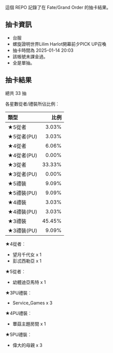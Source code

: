 這個 REPO 記錄了在 Fate/Grand Order 的抽卡結果。

抽卡資訊
-------

* 台服
* 螺旋證明世界Lilim Harlot開幕前夕PICK UP召喚
* 抽卡時間為 2025-01-14 20:03
* 該帳號未課金過。
* 全是單抽。

抽卡結果
-------

總共 33 抽

各星數從者/禮裝所佔比例︰

| 類型        |   比例 |
| :---------- | -----: |
| ★5從者     |  3.03% |
| ★5從者(PU) |  3.03% |
| ★4從者     |  6.06% |
| ★4從者(PU) |  0.00% |
| ★3從者     | 33.33% |
| ★3從者(PU) |  0.00% |
| ★5禮裝     |  9.09% |
| ★5禮裝(PU) |  9.09% |
| ★4禮裝     |  3.03% |
| ★4禮裝(PU) |  3.03% |
| ★3禮裝     | 45.45% |
| ★3禮裝(PU) |  9.09% |

★4從者︰

* 望月千代女 x 1
* 彭忒西勒亞 x 1

★5從者︰

* 幼體迪亞馬特 x 1

★3PU禮裝︰

* Service_Games x 3

★4PU禮裝︰

* 蕈菇主題房間 x 1

★5PU禮裝︰

* 偉大的母親 x 3

